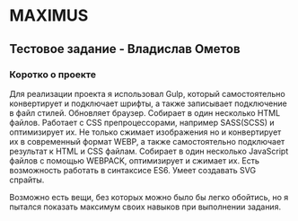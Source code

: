# MAXIMUS
## Тестовое задание - Владислав Ометов

### Коротко о проекте
Для реализации проекта я использовал Gulp, который самостоятельно конвертирует и подключает шрифты, а также записывает подключение в файл стилей. Обновляет браузер. Собирает в один несколько HTML файлов. Работает с CSS препроцессорами, например SASS(SCSS) и оптимизирует их. Не только сжимает изображения но и конвертирует их в современный формат WEBP, а также самостоятельно подключает результат к HTML и CSS файлам. Собирает в один несколько JavaScript файлов с помощью WEBPACK, оптимизирует и сжимает их. Есть возможность работать в синтаксисе ES6. Умеет создавать SVG спрайты.

Возможно есть вещи, без которых можно было бы легко обойтись, но я пытался показать максимум своих навыков при выполнении задания.